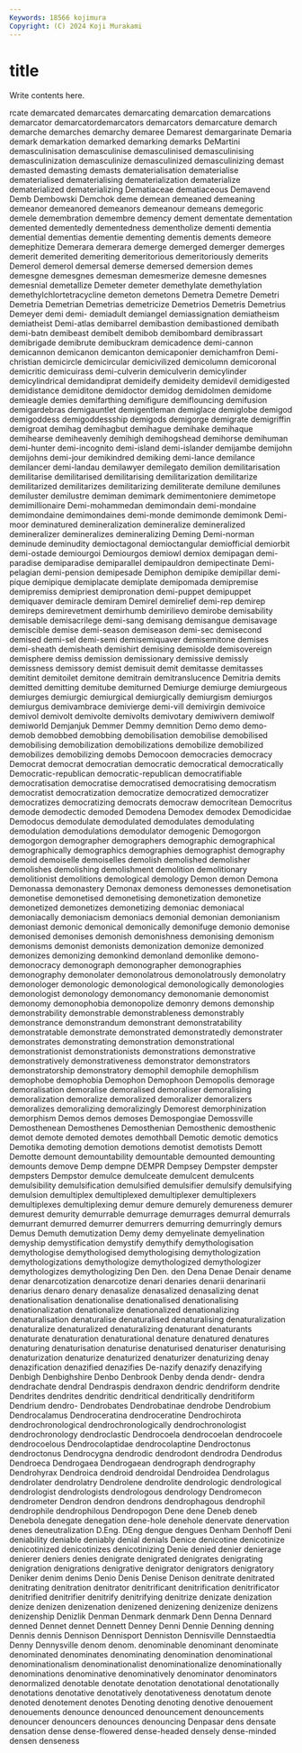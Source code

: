 ```yaml
---
Keywords: 18566 kojimura
Copyright: (C) 2024 Koji Murakami
---
```


# title

Write contents here.



rcate demarcated demarcates demarcating demarcation demarcations demarcator demarcatordemarcators demarcators demarcature
demarch demarche demarches demarchy demaree Demarest demargarinate Demaria demark demarkation
demarked demarking demarks DeMartini demasculinisation demasculinise demasculinised demasculinising demasculinization demasculinize
demasculinized demasculinizing demast demasted demasting demasts dematerialisation dematerialise dematerialised dematerialising
dematerialization dematerialize dematerialized dematerializing Dematiaceae dematiaceous Demavend Demb Dembowski Demchok
deme demean demeaned demeaning demeanor demeanored demeanors demeanour demeans demegoric
demele demembration demembre demency dement dementate dementation demented dementedly dementedness
dementholize dementi dementia demential dementias dementie dementing dementis dements demeore
demephitize Demerara demerara demerge demerged demerger demerges demerit demerited demeriting
demeritorious demeritoriously demerits Demerol demerol demersal demerse demersed demersion demes
demesgne demesgnes demesman demesmerize demesne demesnes demesnial demetallize Demeter demeter
demethylate demethylation demethylchlortetracycline demeton demetons Demetra Demetre Demetri Demetria Demetrian
Demetrias demetricize Demetrios Demetris Demetrius Demeyer demi demi- demiadult demiangel
demiassignation demiatheism demiatheist Demi-atlas demibarrel demibastion demibastioned demibath demi-batn demibeast
demibelt demibob demibombard demibrassart demibrigade demibrute demibuckram demicadence demi-cannon demicannon
demicanon demicanton demicaponier demichamfron Demi-christian demicircle demicircular demicivilized demicolumn demicoronal
demicritic demicuirass demi-culverin demiculverin demicylinder demicylindrical demidandiprat demideify demideity demidevil
demidigested demidistance demiditone demidoctor demidog demidolmen demidome demieagle demies demifarthing
demifigure demiflouncing demifusion demigardebras demigauntlet demigentleman demiglace demiglobe demigod demigoddess
demigoddessship demigods demigorge demigrate demigriffin demigroat demihag demihagbut demihague demihake
demihaque demihearse demiheavenly demihigh demihogshead demihorse demihuman demi-hunter demi-incognito demi-island
demi-islander demijambe demijohn demijohns demi-jour demikindred demiking demi-lance demilance demilancer
demi-landau demilawyer demilegato demilion demilitarisation demilitarise demilitarised demilitarising demilitarization demilitarize
demilitarized demilitarizes demilitarizing demiliterate demilune demilunes demiluster demilustre demiman demimark
demimentoniere demimetope demimillionaire Demi-mohammedan demimondain demi-mondaine demimondaine demimondaines demi-monde demimonde
demimonk Demi-moor deminatured demineralization demineralize demineralized demineralizer demineralizes demineralizing Deming
Demi-norman deminude deminudity demioctagonal demioctangular demiofficial demiorbit demi-ostade demiourgoi Demiourgos
demiowl demiox demipagan demi-paradise demiparadise demiparallel demipauldron demipectinate Demi-pelagian demi-pension
demipesade Demiphon demipike demipillar demi-pique demipique demiplacate demiplate demipomada demipremise
demipremiss demipriest demipronation demi-puppet demipuppet demiquaver demiracle demiram Demirel demirelief
demi-rep demirep demireps demirevetment demirhumb demirilievo demirobe demisability demisable demisacrilege
demi-sang demisang demisangue demisavage demiscible demise demi-season demiseason demi-sec demisecond
demised demi-sel demi-semi demisemiquaver demisemitone demises demi-sheath demisheath demishirt demising
demisolde demisovereign demisphere demiss demission demissionary demissive demissly demissness demissory
demist demisuit demit demitasse demitasses demitint demitoilet demitone demitrain demitranslucence
Demitria demits demitted demitting demitube demiturned Demiurge demiurge demiurgeous demiurges
demiurgic demiurgical demiurgically demiurgism demiurgos demiurgus demivambrace demivierge demi-vill demivirgin
demivoice demivol demivolt demivolte demivolts demivotary demiwivern demiwolf demiworld Demjanjuk
Demmer Demmy demnition Demo demo demo- demob demobbed demobbing demobilisation
demobilise demobilised demobilising demobilization demobilizations demobilize demobilized demobilizes demobilizing demobs
Democoon democracies democracy Democrat democrat democratian democratic democratical democratically Democratic-republican
democratic-republican democratifiable democratisation democratise democratised democratising democratism democratist democratization democratize
democratized democratizer democratizes democratizing democrats democraw democritean Democritus demode demodectic
demoded Demodena Demodex demodex Demodicidae Demodocus demodulate demodulated demodulates demodulating
demodulation demodulations demodulator demogenic Demogorgon demogorgon demographer demographers demographic demographical
demographically demographics demographies demographist demography demoid demoiselle demoiselles demolish demolished
demolisher demolishes demolishing demolishment demolition demolitionary demolitionist demolitions demological demology
Demon demon Demona Demonassa demonastery Demonax demoness demonesses demonetisation demonetise
demonetised demonetising demonetization demonetize demonetized demonetizes demonetizing demoniac demoniacal demoniacally
demoniacism demoniacs demonial demonian demonianism demoniast demonic demonical demonically demonifuge
demonio demonise demonised demonises demonish demonishness demonising demonism demonisms demonist
demonists demonization demonize demonized demonizes demonizing demonkind demonland demonlike demono-
demonocracy demonograph demonographer demonographies demonography demonolater demonolatrous demonolatrously demonolatry demonologer
demonologic demonological demonologically demonologies demonologist demonology demonomancy demonomanie demonomist demonomy
demonophobia demonopolize demonry demons demonship demonstrability demonstrable demonstrableness demonstrably demonstrance
demonstrandum demonstrant demonstratability demonstratable demonstrate demonstrated demonstratedly demonstrater demonstrates demonstrating
demonstration demonstrational demonstrationist demonstrationists demonstrations demonstrative demonstratively demonstrativeness demonstrator demonstrators
demonstratorship demonstratory demophil demophile demophilism demophobe demophobia Demophon Demophoon Demopolis
demorage demoralisation demoralise demoralised demoraliser demoralising demoralization demoralize demoralized demoralizer
demoralizers demoralizes demoralizing demoralizingly Demorest demorphinization demorphism Demos demos demoses
Demospongiae Demossville Demosthenean Demosthenes Demosthenian Demosthenic demosthenic demot demote demoted
demotes demothball Demotic demotic demotics Demotika demoting demotion demotions demotist
demotists Demott Demotte demount demountability demountable demounted demounting demounts demove
Demp dempne DEMPR Dempsey Dempster dempster dempsters Dempstor demulce demulceate
demulcent demulcents demulsibility demulsification demulsified demulsifier demulsify demulsifying demulsion demultiplex
demultiplexed demultiplexer demultiplexers demultiplexes demultiplexing demur demure demurely demureness demurer
demurest demurity demurrable demurrage demurrages demurral demurrals demurrant demurred demurrer
demurrers demurring demurringly demurs Demus Demuth demutization Demy demy demyelinate
demyelination demyship demystification demystify demythify demythologisation demythologise demythologised demythologising demythologization
demythologizations demythologize demythologized demythologizer demythologizes demythologizing Den Den. den Dena
Denae Denair dename denar denarcotization denarcotize denari denaries denarii denarinarii
denarius denaro denary denasalize denasalized denasalizing denat denationalisation denationalise denationalised
denationalising denationalization denationalize denationalized denationalizing denaturalisation denaturalise denaturalised denaturalising denaturalization
denaturalize denaturalized denaturalizing denaturant denaturants denaturate denaturation denaturational denature denatured
denatures denaturing denaturisation denaturise denaturised denaturiser denaturising denaturization denaturize denaturized
denaturizer denaturizing denay denazification denazified denazifies De-nazify denazify denazifying Denbigh
Denbighshire Denbo Denbrook Denby denda dendr- dendra dendrachate dendral Dendraspis
dendraxon dendric dendriform dendrite Dendrites dendrites dendritic dendritical dendritically dendritiform
Dendrium dendro- Dendrobates Dendrobatinae dendrobe Dendrobium Dendrocalamus Dendroceratina dendroceratine Dendrochirota
dendrochronological dendrochronologically dendrochronologist dendrochronology dendroclastic Dendrocoela dendrocoelan dendrocoele dendrocoelous Dendrocolaptidae
dendrocolaptine Dendroctonus dendroctonus Dendrocygna dendrodic dendrodont dendrodra Dendrodus Dendroeca Dendrogaea
Dendrogaean dendrograph dendrography Dendrohyrax Dendroica dendroid dendroidal Dendroidea Dendrolagus dendrolater
dendrolatry Dendrolene dendrolite dendrologic dendrological dendrologist dendrologists dendrologous dendrology Dendromecon
dendrometer Dendron dendron dendrons dendrophagous dendrophil dendrophile dendrophilous Dendropogon Dene
dene Deneb deneb Denebola denegate denegation dene-hole denehole denervate denervation
denes deneutralization D.Eng. DEng dengue dengues Denham Denhoff Deni deniability
deniable deniably denial denials Denice denicotine denicotinize denicotinized denicotinizes denicotinizing
Denie denied denier denierage denierer deniers denies denigrate denigrated denigrates
denigrating denigration denigrations denigrative denigrator denigrators denigratory Deniker denim denims
Denio Denis Denise Denison denitrate denitrated denitrating denitration denitrator denitrificant
denitrification denitrificator denitrified denitrifier denitrify denitrifying denitrize denizate denization denize
denizen denizenation denizened denizening denizenize denizens denizenship Denizlik Denman Denmark
denmark Denn Denna Dennard denned Dennet dennet Dennett Denney Denni
Dennie Denning denning Dennis dennis Dennison Dennisport Denniston Dennisville Dennstaedtia
Denny Dennysville denom denom. denominable denominant denominate denominated denominates denominating
denomination denominational denominationalism denominationalist denominationalize denominationally denominations denominative denominatively denominator
denominators denormalized denotable denotate denotation denotational denotationally denotations denotative denotatively
denotativeness denotatum denote denoted denotement denotes Denoting denoting denotive denouement
denouements denounce denounced denouncement denouncements denouncer denouncers denounces denouncing Denpasar
dens densate densation dense dense-flowered dense-headed densely dense-minded densen denseness
